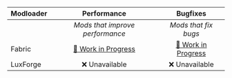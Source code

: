 | Modloader | Performance | Bugfixes |
| --- | :---: | :---: | 
| | *Mods that improve performance* | *Mods that fix bugs* | 
| Fabric | [🚧 Work in Progress](fabric/optimizations.md) | [🚧 Work in Progress](fabric/fixes.md) |
| LuxForge | ❌ Unavailable | ❌ Unavailable |